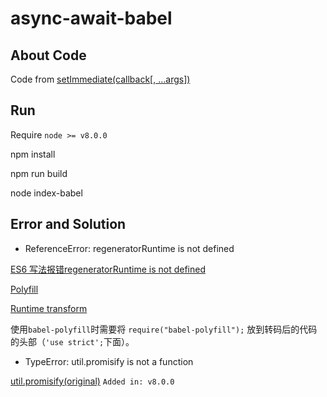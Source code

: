 # async-await-babel

## About Code

Code from [setImmediate(callback[, ...args])](https://nodejs.org/api/timers.html#timers_setimmediate_callback_args)

## Run

Require `node >= v8.0.0`

npm install

npm run build

node index-babel

## Error and Solution

- ReferenceError: regeneratorRuntime is not defined

[ES6 写法报错regeneratorRuntime is not defined](https://segmentfault.com/q/1010000006801859)

[Polyfill](http://babeljs.io/docs/usage/polyfill/)

[Runtime transform](http://babeljs.io/docs/plugins/transform-runtime/)

使用`babel-polyfill`时需要将 `require("babel-polyfill");` 放到转码后的代码的头部（`'use strict';`下面）。

- TypeError: util.promisify is not a function

[util.promisify(original)](https://nodejs.org/dist/latest-v8.x/docs/api/util.html#util_util_promisify_original) `Added in: v8.0.0`

